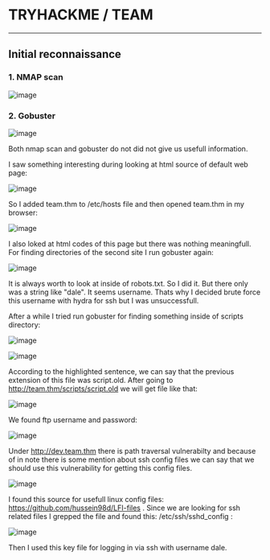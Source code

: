 # TRYHACKME / TEAM

---------------------------------------

## Initial reconnaissance

### 1. NMAP scan

![image](https://user-images.githubusercontent.com/99633184/189061898-e8eb5a97-3bcb-4f8d-9c43-0b25fc3a9342.png)

### 2. Gobuster

![image](https://user-images.githubusercontent.com/99633184/189062650-062ade4e-6884-4af4-9ec1-ff25e4298925.png)


Both nmap scan and gobuster do not did not give us usefull information.

I saw something interesting during looking at html source of default web page:

![image](https://user-images.githubusercontent.com/99633184/189063425-18a933bf-6dee-410c-8358-b1b484c8303e.png)

So I added team.thm to /etc/hosts file and then opened team.thm in my browser:

![image](https://user-images.githubusercontent.com/99633184/189063921-e6006d07-ac39-487a-8745-dcf94057ddb9.png)

I also loked at html codes of this page but there was nothing meaningfull. For finding directories of the second site I run gobuster again:

![image](https://user-images.githubusercontent.com/99633184/189064435-fd522e22-c9a1-4233-b284-0c6a5eb823cb.png)

It is always worth to look at inside of robots.txt. So I did it. But there only was a string like "dale". It seems username. Thats why I decided brute force this username with hydra for ssh but I was unsuccessfull.

After a while I tried run gobuster for finding something inside of scripts directory:

![image](https://user-images.githubusercontent.com/99633184/189066598-8f8b7910-6ba8-4ae5-a304-2d5d96491eef.png)

![image](https://user-images.githubusercontent.com/99633184/189069643-7f2e80c6-5ff3-4c63-9ff8-8f6f27837d12.png)


According to the highlighted sentence, we can say that the previous extension of this file was script.old. After going to http://team.thm/scripts/script.old we will get file like that:

![image](https://user-images.githubusercontent.com/99633184/189070640-6889b57c-6a1c-43c1-aeec-e51471485649.png)

We found ftp username and password:

![image](https://user-images.githubusercontent.com/99633184/189071245-b91a52d3-8544-46b3-b319-4bead7ae92a1.png)

Under http://dev.team.thm there is path traversal vulnerabilty and because of in note there is some mention about ssh config files we can say that we should use this vulnerability for getting this config files.

![image](https://user-images.githubusercontent.com/99633184/189072907-2d26b112-9d2d-46ed-a982-e62019a6ae89.png)

I found this source for usefull linux config files: https://github.com/hussein98d/LFI-files . Since we are looking for ssh related files I grepped the file and found this: /etc/ssh/sshd_config :

![image](https://user-images.githubusercontent.com/99633184/189334360-698d07b7-03f1-4170-8655-5d2cb8301359.png)

Then I used this key file for logging in via ssh with username dale.
